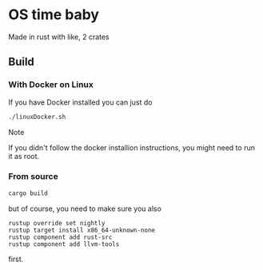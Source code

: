 # OS time baby

Made in rust with like, 2 crates

## Build

### With Docker on Linux

If you have Docker installed you can just do

```bash
./linuxDocker.sh
```

> [!NOTE]
> If you didn't follow the docker installion instructions, you might need to run it as root.

### From source

```bash
cargo build
```

but of course, you need to make sure you also

```
rustup override set nightly
rustup target install x86_64-unknown-none
rustup component add rust-src
rustup component add llvm-tools
```

first.
